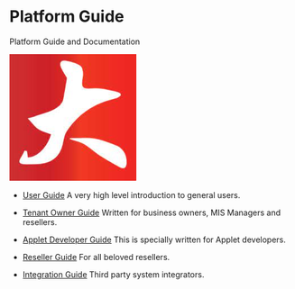 # Platform Guide
Platform Guide and Documentation


![BigLedger Logo](assets/bigledger_logo.jpeg)

* [User Guide](0100_General_Users/)
  A very high level introduction to general users.

* [Tenant Owner Guide](0200_Tenant_Owners/)
  Written for business owners, MIS Managers and resellers.

* [Applet Developer Guide](0300_Applet_Developers/)
  This is specially written for Applet developers.

* [Reseller Guide](0400_Resellers/)
  For all beloved resellers.

* [Integration Guide](0500_System_Integrations/)
  Third party system integrators.




